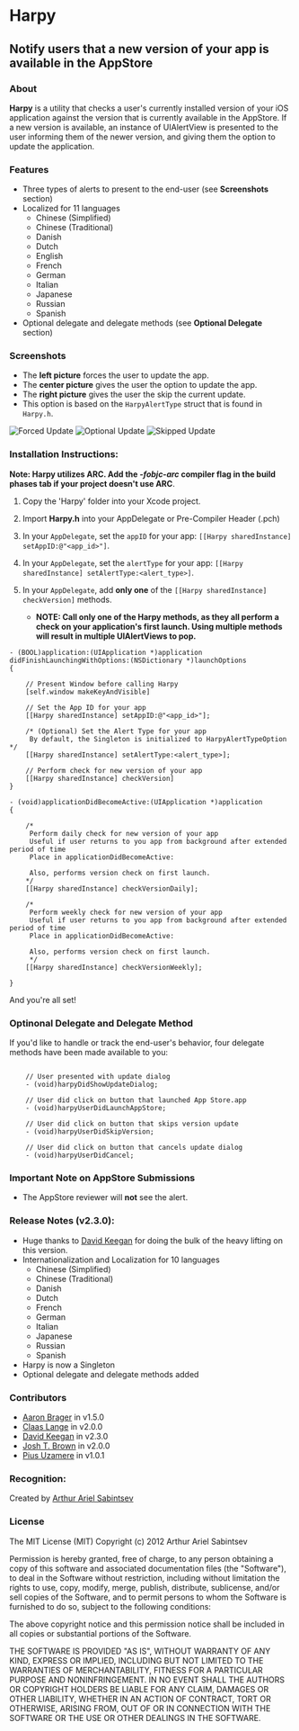 # Harpy

## Notify users that a new version of your app is available in the AppStore

### About
**Harpy** is a utility that checks a user's currently installed version of your iOS application against the version that is currently available in the AppStore. If a new version is available, an instance of UIAlertView is presented to the user informing them of the newer version, and giving them the option to update the application.

### Features
- Three types of alerts to present to the end-user (see **Screenshots** section)
- Localized for 11 languages
	- Chinese (Simplified)
	- Chinese (Traditional)
	- Danish
	- Dutch
	- English
	- French
	- German
	- Italian
	- Japanese
	- Russian
	- Spanish
- Optional delegate and delegate methods (see **Optional Delegate** section)

### Screenshots

- The **left picture** forces the user to update the app.
- The **center picture** gives the user the option to update the app.
- The **right picture** gives the user the skip the current update.
- This option is based on the `HarpyAlertType` struct that is found in `Harpy.h`.
 
![Forced Update](https://github.com/ArtSabintsev/Harpy/blob/master/picForcedUpdate.png?raw=true "Forced Update") 
![Optional Update](https://github.com/ArtSabintsev/Harpy/blob/master/picOptionalUpdate.png?raw=true "Optional Update")
![Skipped Update](https://github.com/ArtSabintsev/Harpy/blob/master/picSkippedUpdate.png?raw=true "Optional Update")

### Installation Instructions:
**Note: Harpy utilizes ARC. Add the *-fobjc-arc* compiler flag in the build phases tab if your project doesn't use ARC**.

1. Copy the 'Harpy' folder into your Xcode project.

1. Import **Harpy.h** into your AppDelegate or Pre-Compiler Header (.pch)

1. In your `AppDelegate`, set the `appID` for your app: `[[Harpy sharedInstance] setAppID:@"<app_id>"]`.

1. In your `AppDelegate`, set the `alertType` for your app: `[[Harpy sharedInstance] setAlertType:<alert_type>]`.

1.  In your `AppDelegate`, add **only one** of the `[[Harpy sharedInstance] checkVersion]` methods.	
	- **NOTE: Call only one of the Harpy methods, as they all perform a check on your application's first launch. Using multiple methods will result in multiple UIAlertViews to pop.**
	
``` obj-c
- (BOOL)application:(UIApplication *)application didFinishLaunchingWithOptions:(NSDictionary *)launchOptions
{

	// Present Window before calling Harpy
	[self.window makeKeyAndVisible]
	
	// Set the App ID for your app
	[[Harpy sharedInstance] setAppID:@"<app_id>"];
	
	/* (Optional) Set the Alert Type for your app 
	 By default, the Singleton is initialized to HarpyAlertTypeOption */
	[[Harpy sharedInstance] setAlertType:<alert_type>];
	
	// Perform check for new version of your app 
	[[Harpy sharedInstance] checkVersion] 
}

- (void)applicationDidBecomeActive:(UIApplication *)application
{

	/*
	 Perform daily check for new version of your app
	 Useful if user returns to you app from background after extended period of time
 	 Place in applicationDidBecomeActive:
 	 
 	 Also, performs version check on first launch.
 	*/
	[[Harpy sharedInstance] checkVersionDaily];

	/*
	 Perform weekly check for new version of your app
	 Useful if user returns to you app from background after extended period of time
	 Place in applicationDidBecomeActive:
	 
	 Also, performs version check on first launch.
	 */
	[[Harpy sharedInstance] checkVersionWeekly];
    
}
```

And you're all set!

### Optinonal Delegate and Delegate Method
If you'd like to handle or track the end-user's behavior, four delegate methods have been made available to you:

```	obj-c

	// User presented with update dialog
	- (void)harpyDidShowUpdateDialog;
	
	// User did click on button that launched App Store.app
	- (void)harpyUserDidLaunchAppStore;
	
	// User did click on button that skips version update
	- (void)harpyUserDidSkipVersion;
	
	// User did click on button that cancels update dialog
	- (void)harpyUserDidCancel;

```

### Important Note on AppStore Submissions
- The AppStore reviewer will **not** see the alert. 

###  Release Notes (v2.3.0):
- Huge thanks to [David Keegan](https://github.com/kgn) for doing the bulk of the heavy lifting on this version.
- Internationalization and Localization for 10 languages
	- Chinese (Simplified)
	- Chinese (Traditional)
	- Danish
	- Dutch
	- French
	- German
	- Italian
	- Japanese
	- Russian
	- Spanish
- Harpy is now a Singleton
- Optional delegate and delegate methods added

### Contributors
- [Aaron Brager](http://www.github.com/getaaron) in v1.5.0
- [Claas Lange](https://github.com/claaslange) in v2.0.0
- [David Keegan](https://github.com/kgn) in v2.3.0
- [Josh T. Brown](https://github.com/joshuatbrown) in v2.0.0
- [Pius Uzamere](https://github.com/pius) in v1.0.1

### Recognition:

Created by [Arthur Ariel Sabintsev](http://www.sabintsev.com)  

### License
The MIT License (MIT)
Copyright (c) 2012 Arthur Ariel Sabintsev

Permission is hereby granted, free of charge, to any person obtaining a copy of this software and associated documentation files (the "Software"), to deal in the Software without restriction, including without limitation the rights to use, copy, modify, merge, publish, distribute, sublicense, and/or sell copies of the Software, and to permit persons to whom the Software is furnished to do so, subject to the following conditions:

The above copyright notice and this permission notice shall be included in all copies or substantial portions of the Software.

THE SOFTWARE IS PROVIDED "AS IS", WITHOUT WARRANTY OF ANY KIND, EXPRESS OR IMPLIED, INCLUDING BUT NOT LIMITED TO THE WARRANTIES OF MERCHANTABILITY, FITNESS FOR A PARTICULAR PURPOSE AND NONINFRINGEMENT. IN NO EVENT SHALL THE AUTHORS OR COPYRIGHT HOLDERS BE LIABLE FOR ANY CLAIM, DAMAGES OR OTHER LIABILITY, WHETHER IN AN ACTION OF CONTRACT, TORT OR OTHERWISE, ARISING FROM, OUT OF OR IN CONNECTION WITH THE SOFTWARE OR THE USE OR OTHER DEALINGS IN THE SOFTWARE.
